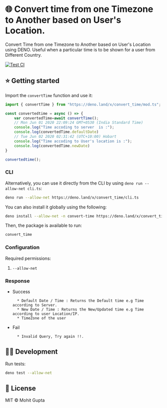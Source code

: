 # 🌐 Convert time from one Timezone to Another based on User's Location.

Convert Time from one Timezone to Another based on User's Location using DENO.
Useful when a particular time is to be shown for a user from Different Country.

[![Test CI](https://github.com/denorg/get-ip/workflows/Deno%20CI/badge.svg)](https://github.com/guptamohit004/convert-time/actions)

## ⭐ Getting started

Import the `convertTime` function and use it:

```ts
import { convertTime } from "https://deno.land/x/convert_time/mod.ts";

const convertedtime = async () => {
    var convertedTime=await convertTime();
    // Mon Jun 01 2020 22:09:24 GMT+0530 (India Standard Time)
    console.log("Time accoding to server  is :");
    console.log(convertedTime.defaultDate)
    // Tue Jun 02 2020 02:31:42 (UTC+10:00) Hobart
    console.log("Time accoding to User's location is :");
    console.log(convertedTime.newDate)
}

convertedtime();
```

### CLI

Alternatively, you can use it directly from the CLI by using `deno run --allow-net cli.ts`:

```bash
deno run --allow-net https://deno.land/x/convert_time/cli.ts
```

You can also install it globally using the following:

```bash
deno install --allow-net -n convert-time https://deno.land/x/convert_time/cli.ts
```

Then, the package is available to run:

```bash
convert_time
```

### Configuration

Required permissions:

1. `--allow-net`

### Response
  * Success

          * Default Date / Time : Returns the Default time e.g Time according to Server.
          * New Date / Time : Returns the New/Updated time e.g Time according to user Location/IP.
          * TimeZone of the user

  * Fail

          * Invalid Query, Try again !!.


## 👩‍💻 Development

Run tests:

```bash
deno test --allow-net
```

## 📄 License

MIT © Mohit Gupta

